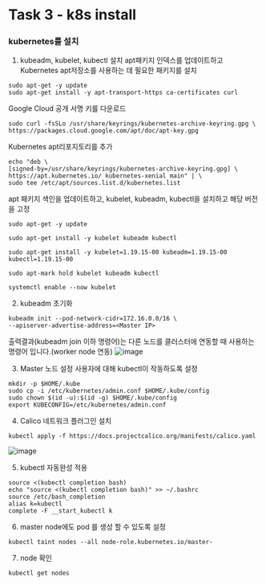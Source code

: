 # Task 3 - k8s install

###  kubernetes를 설치

1. kubeadm, kubelet, kubectl 설치
apt패키지 인덱스를 업데이트하고 Kubernetes apt저장소를 사용하는 데 필요한 패키지를 설치

```
sudo apt-get -y update
sudo apt-get install -y apt-transport-https ca-certificates curl
```
Google Cloud 공개 서명 키를 다운로드

```
sudo curl -fsSLo /usr/share/keyrings/kubernetes-archive-keyring.gpg \
https://packages.cloud.google.com/apt/doc/apt-key.gpg
```
Kubernetes apt리포지토리를 추가

```
echo "deb \
[signed-by=/usr/share/keyrings/kubernetes-archive-keyring.gpg] \
https://apt.kubernetes.io/ kubernetes-xenial main" | \
sudo tee /etc/apt/sources.list.d/kubernetes.list
```
apt 패키지 색인을 업데이트하고, kubelet, kubeadm, kubectl을 설치하고 해당 버전을 고정

```
sudo apt-get -y update
```
```
sudo apt-get install -y kubelet kubeadm kubectl

sudo apt-get install -y kubelet=1.19.15-00 kubeadm=1.19.15-00 kubectl=1.19.15-00
```

```
sudo apt-mark hold kubelet kubeadm kubectl
```
```
systemctl enable --now kubelet
```

2. kubeadm 초기화

```
kubeadm init --pod-network-cidr=172.16.0.0/16 \
--apiserver-advertise-address=<Master IP>
```
출력결과(kubeadm join 이하 명령어)는 다른 노드를 클러스터에 연동할 때 사용하는 명령어 입니다.(worker node 연동)
![image](https://user-images.githubusercontent.com/92773629/137877948-678049de-4e17-4e11-be31-00daee62ef62.png)

3. Master 노드 설정
사용자에 대해 kubectl이 작동하도록 설정
```
mkdir -p $HOME/.kube
sudo cp -i /etc/kubernetes/admin.conf $HOME/.kube/config
sudo chown $(id -u):$(id -g) $HOME/.kube/config
export KUBECONFIG=/etc/kubernetes/admin.conf
```

4. Calico 네트워크 플러그인 설치
```
kubectl apply -f https://docs.projectcalico.org/manifests/calico.yaml
```
![image](https://user-images.githubusercontent.com/92773629/137878112-476a8d5f-9399-46a9-acaa-5be0a5c0af84.png)

5. kubectl 자동완성 적용
```
source <(kubectl completion bash)
echo "source <(kubectl completion bash)" >> ~/.bashrc
source /etc/bash_completion
alias k=kubectl
complete -F __start_kubectl k
```
6. master node에도 pod 를 생성 할 수 있도록 설정
```
kubectl taint nodes --all node-role.kubernetes.io/master-
```

7. node 확인
```
kubectl get nodes
```
